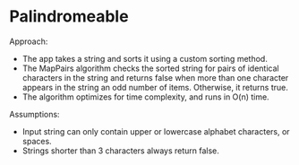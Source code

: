 #  Palindromeable

Approach:
- The app takes a string and sorts it using a custom sorting method.
- The MapPairs algorithm checks the sorted string for pairs of identical characters in the string and returns false when more than one character appears in the string an odd number of items. Otherwise, it returns true.
- The algorithm optimizes for time complexity, and runs in O(n) time. 

Assumptions:
- Input string can only contain upper or lowercase alphabet characters, or spaces.
- Strings shorter than 3 characters always return false.

